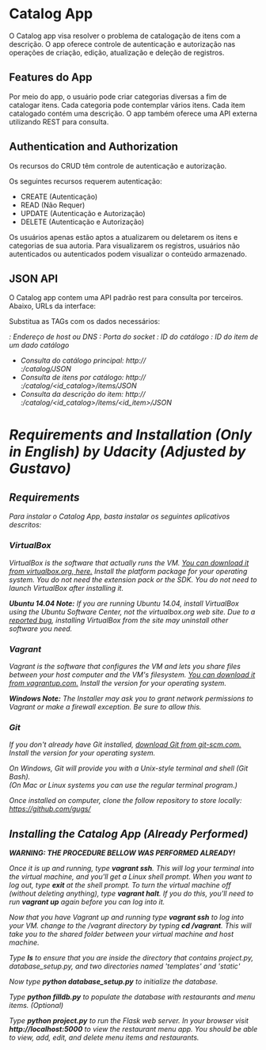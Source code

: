 # Catalog App

O Catalog app visa resolver o problema de catalogação de itens com a descrição. O app oferece controle de autenticação e autorização nas operações de criação, edição, atualização e deleção de registros. 

## Features do App

Por meio do app, o usuário pode criar categorias diversas a fim de catalogar itens. Cada categoria pode contemplar vários itens. Cada item catalogado contém uma descrição. O app também oferece uma API externa utilizando REST para consulta. 

## Authentication and Authorization

Os recursos do CRUD têm controle de autenticação e autorização.

Os seguintes recursos requerem autenticação:

- CREATE (Autenticação)
- READ (Não Requer)
- UPDATE (Autenticação e Autorização)
- DELETE (Autenticação e Autorização)

Os usuários apenas estão aptos a atualizarem ou deletarem os itens e categorias de sua autoria. Para visualizarem os registros, usuários não autenticados ou autenticados podem visualizar o conteúdo armazenado.

## JSON API

O Catalog app contem uma API padrão rest para consulta por terceiros. Abaixo, URLs da interface:

Substitua as TAGs com os dados necessários:

<address>: Endereço de host ou DNS
<port>: Porta do socket
<id_catalog>: ID do catálogo
<id_item>: ID do item de um dado catálogo

- Consulta do catálogo principal: http://<address>:<port>/catalog/JSON
- Consulta de itens por catálogo: http://<address>:<port>/catalog/<id_catalog>/items/JSON
- Consulta da descrição do item: http://<address>:<port>/catalog/<id_catalog>/items/<id_item>/JSON


# Requirements and Installation (Only in English) by Udacity (Adjusted by Gustavo)


## Requirements

Para instalar o Catalog App, basta instalar os seguintes aplicativos descritos:

### VirtualBox

VirtualBox is the software that actually runs the VM. [You can download it from virtualbox.org, here.](https://www.virtualbox.org/wiki/Downloads)  Install the *platform package* for your operating system.  You do not need the extension pack or the SDK. You do not need to launch VirtualBox after installing it.

**Ubuntu 14.04 Note:** If you are running Ubuntu 14.04, install VirtualBox using the Ubuntu Software Center, not the virtualbox.org web site. Due to a [reported bug](http://ubuntuforums.org/showthread.php?t=2227131), installing VirtualBox from the site may uninstall other software you need.

### Vagrant

Vagrant is the software that configures the VM and lets you share files between your host computer and the VM's filesystem.  [You can download it from vagrantup.com.](https://www.vagrantup.com/downloads) Install the version for your operating system.

**Windows Note:** The Installer may ask you to grant network permissions to Vagrant or make a firewall exception. Be sure to allow this.

### Git

If you don't already have Git installed, [download Git from git-scm.com.](http://git-scm.com/downloads) Install the version for your operating system.

On Windows, Git will provide you with a Unix-style terminal and shell (Git Bash).  
(On Mac or Linux systems you can use the regular terminal program.)

Once installed on computer, clone the follow repository to store locally: <https://github.com/gugs/>



## Installing the Catalog App (Already Performed)

**WARNING: THE PROCEDURE BELLOW WAS PERFORMED ALREADY!**

Once it is up and running, type **vagrant ssh**. This will log your terminal into the virtual machine, and you'll get a Linux shell prompt. When you want to log out, type **exit** at the shell prompt.  To turn the virtual machine off (without deleting anything), type **vagrant halt**. If you do this, you'll need to run **vagrant up** again before you can log into it.


Now that you have Vagrant up and running type **vagrant ssh** to log into your VM.  change to the /vagrant directory by typing **cd /vagrant**. This will take you to the shared folder between your virtual machine and host machine.

Type **ls** to ensure that you are inside the directory that contains project.py, database_setup.py, and two directories named 'templates' and 'static'

Now type **python database_setup.py** to initialize the database.

Type **python filldb.py** to populate the database with restaurants and menu items. (Optional)

Type **python project.py** to run the Flask web server. In your browser visit **http://localhost:5000** to view the restaurant menu app.  You should be able to view, add, edit, and delete menu items and restaurants.
